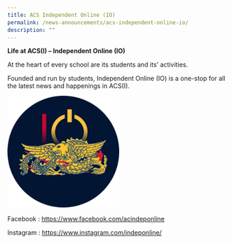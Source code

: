 ```yaml
---
title: ACS Independent Online (IO)
permalink: /news-announcements/acs-independent-online-io/
description: ""
---
```

**Life at ACS(I) – Independent Online (IO)**

At the heart of every school are its students and its’ activities.

Founded and run by students, Independent Online (IO) is a one-stop for all the latest news and happenings in ACS(I).

<img src="/images/IO.png" style="width:50%">

Facebook : https://www.facebook.com/acindeponline

Instagram : https://www.instagram.com/indeponline/